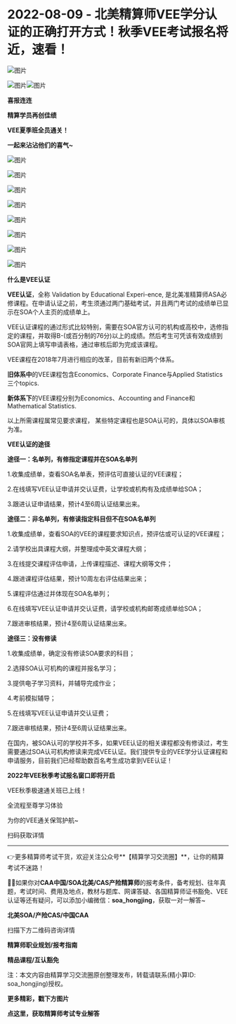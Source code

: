 # 2022-08-09 - 北美精算师VEE学分认证的正确打开方式！秋季VEE考试报名将近，速看！

![图片](https://mmbiz.qpic.cn/mmbiz_jpg/mK3FpI9af4nPqCs5Pt9pAIhnBunmLXAeoSsWsYe8rDgQiafcEnTVibwqeDu5Cek3l6PUFd9y90azYol5TolwjKsw/640?wx_fmt=jpeg&tp=webp&wxfrom=5&wx_lazy=1)

![图片](https://mmbiz.qpic.cn/mmbiz_png/ZQ5icu64mWeMlBovIndFmliccKL59icM1ib5LRD9rbE8csTg8abTGZTNgbARAWYDUx7LlMtphib7Vrs01t50CK7CdgQ/640?wx_fmt=png&tp=webp&wxfrom=5&wx_lazy=1)![图片](https://mmbiz.qpic.cn/mmbiz_png/ZQ5icu64mWeMlBovIndFmliccKL59icM1ib5LRD9rbE8csTg8abTGZTNgbARAWYDUx7LlMtphib7Vrs01t50CK7CdgQ/640?wx_fmt=png&tp=webp&wxfrom=5&wx_lazy=1)

**喜报连连**

**精算学员再创佳绩**

**VEE夏季班全员通关！**

**一起来沾沾他们的喜气~**

![图片](https://mmbiz.qpic.cn/mmbiz_png/mK3FpI9af4nPqCs5Pt9pAIhnBunmLXAeib4u69DTbP4aF81yfsPNsJy0HDPWq4Dq0FfoGbnDSlIwcvFVnCLu3pw/640?wx_fmt=png&tp=webp&wxfrom=5&wx_lazy=1)

![图片](https://mmbiz.qpic.cn/mmbiz_png/mK3FpI9af4nPqCs5Pt9pAIhnBunmLXAex93X3QNESYyI0HVaJfJHsiaffpdhiaePicxco6sQ53C2lc9t7VBrfDhkw/640?wx_fmt=png&tp=webp&wxfrom=5&wx_lazy=1)

![图片](https://mmbiz.qpic.cn/mmbiz_png/mK3FpI9af4nPqCs5Pt9pAIhnBunmLXAelpAR55TJ7Pwpr8MZwckXBEMQ6uSuV4FbIibjc2xScDNibuUHvbfyNMVw/640?wx_fmt=png&tp=webp&wxfrom=5&wx_lazy=1)

![图片](https://mmbiz.qpic.cn/mmbiz_png/mK3FpI9af4nPqCs5Pt9pAIhnBunmLXAePYfcPMpeOpamnaWxiaPQbeHpkPNnUQsoZklTFcZAkomcSm7kMO2RuqA/640?wx_fmt=png&tp=webp&wxfrom=5&wx_lazy=1)

![图片](https://mmbiz.qpic.cn/mmbiz_png/mK3FpI9af4nPqCs5Pt9pAIhnBunmLXAeTagOhsiaLiajo01xygFiclbnGStKHb5nTzYjibhJw4ad4oiajIrxAiaWTibaQ/640?wx_fmt=png&tp=webp&wxfrom=5&wx_lazy=1)

![图片](https://mmbiz.qpic.cn/mmbiz_png/mK3FpI9af4nPqCs5Pt9pAIhnBunmLXAeIjforNFXBouohdw7E3zZX1CpCX1ugCouQ8WChrcWibo7L7hBB6o2xFQ/640?wx_fmt=png&tp=webp&wxfrom=5&wx_lazy=1)

![图片](https://mmbiz.qpic.cn/mmbiz_png/mK3FpI9af4nPqCs5Pt9pAIhnBunmLXAePlkSDibQibxpGVccHfkRH3bVTe90qyrZzZlCs9uGnczt8bskrtR5oADg/640?wx_fmt=png&tp=webp&wxfrom=5&wx_lazy=1)

![图片](https://mmbiz.qpic.cn/mmbiz_png/mK3FpI9af4nPqCs5Pt9pAIhnBunmLXAe4mWtb5K6F3ialfPWMvh3RSfaRJ1xOxRibv97K63F39EN3oMFOFtOtfyw/640?wx_fmt=png&tp=webp&wxfrom=5&wx_lazy=1)

**什么是VEE认证**

**VEE认证**，全称 Validation by Educational Experi-ence, 是北美准精算师ASA必修课程。在申请认证之前，考生须通过两门基础考试，并且两门考试的成绩单已显示在SOA个人主页的成绩单上。 

VEE认证课程的通过形式比较特别，需要在SOA官方认可的机构或高校中，选修指定的课程，并取得B-(或百分制的76分)以上的成绩。然后考生可凭该有效成绩到SOA官网上填写申请表格，通过审核后即为完成该课程。

VEE课程在2018年7月进行相应的改革，目前有新旧两个体系。

**旧体系中**的VEE课程包含Economics、Corporate Finance与Applied Statistics三个topics.



**新体系下**的VEE课程分别为Economics、Accounting and Finance和Mathematical Statistics.



以上所需课程属常见要求课程， 某些特定课程也是SOA认可的，具体以SOA审核为准。

**VEE认证的途径**



**途径一：名单列，有修指定课程并在SOA名单列**

1.收集成绩单，查看SOA名单表，预评估可直接认证的VEE课程；

2.在线填写VEE认证申请并交认证费，让学校或机构有及成绩单给SOA；

3.跟进认证申请结果，预计4至6周认证结果出来。



**途径二：非名单列，有修读指定科目但不在SOA名单列**

1.收集成绩单，查看SOA的VEE的课程要求知识点，预评估或可认证的VEE课程；

2.请学校出具课程大纲，并整理成中英文课程大纲；

3.在线提交课程评估申请，上传课程描述、课程大纲等文件；

4.跟进课程评估结果，预计10周左右评估结果出来；

5.课程评估通过并体现在SOA名单列；

6.在线填写VEE认证申请并交认证费，请学校或机构邮寄成绩单给SOA；

7.跟进审核结果，预计4至6周认证结果出来。



**途径三：没有修读**

1.收集成绩单，确定没有修读SOA要求的科目；

2.选择SOA认可机构的课程并报名学习；

3.提供电子学习资料，并辅导完成作业；

4.考前模拟辅导；

5.在线填写VEE认证申请并交认证费；

7.跟进审核结果，预计4至6周认证结果出来。

在国内，被SOA认可的学校并不多，如果VEE认证的相关课程都没有修读过，考生需要通过SOA认可机构修读来完成VEE认证。我们提供专业的VEE学分认证课程和申请服务，目前我们已经帮助数百名考生成功拿到VEE认证！



**2022年VEE秋季考试报名窗口即将开启**



VEE秋季极速通关班已上线！

全流程至尊学习体验

为你的VEE通关保驾护航~

扫码获取详情





---

👉更多精算师考试干货，欢迎关注公众号**【精算学习交流圈】**，让你的精算考试不迷路！

**💁‍♀️**如果你对**CAA中国/SOA北美/CAS产险精算师**的报考条件，备考规划、往年真题，考试时间、费用及地点，教材与题库、网课答疑、各国精算师证书豁免、VEE认证等还有疑问，可以添加小编微信：**soa\_hongjing**，获取一对一解答~

**北美SOA/产险CAS/中国CAA**

扫描下方二维码咨询详情



**精算师职业规划/报考指南**

**精品课程/互认豁免**

注：本文内容由精算学习交流圈原创整理发布，转载请联系(精小算ID: soa\_hongjing)授权。

**更多精彩，戳下方图片**



[](http://mp.weixin.qq.com/s?__biz=Mzg5ODgxNDE0NQ==&mid=2247483716&idx=1&sn=e1df2885756e4f4a72d0567ffa4690bb&chksm=c05d98eaf72a11fca6a29c8eb62754a0b92898373d1de868332308fafe026d4c456fc0f4653f&scene=21#wechat_redirect)

[](http://mp.weixin.qq.com/s?__biz=Mzg5ODgxNDE0NQ==&mid=2247484036&idx=1&sn=9bfce993ba0c830ec1e4b39b6716dd12&chksm=c05d9b2af72a123ccbaf001cc3fc565750743273fa0647a136e7593c7e21d55402af0fed5006&scene=21#wechat_redirect)

[](http://mp.weixin.qq.com/s?__biz=Mzg5ODgxNDE0NQ==&mid=2247484305&idx=1&sn=faae400b6a109a99b390d9cf3b2e4c29&chksm=c05d9a3ff72a1329c36d211fdd502501b728c1692d079cf95ee41fd0269002f7c72cffff1ad0&scene=21#wechat_redirect)





**点这里，获取精算师考试专业解答**